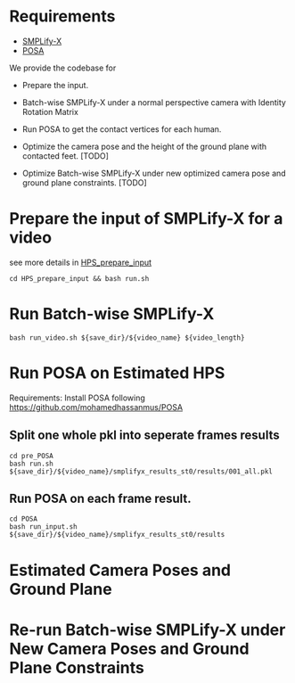 # Requirements
* [SMPLify-X](https://smpl-x.is.tue.mpg.de/)
* [POSA](https://github.com/mohamedhassanmus/POSA)


We provide the codebase for 

* Prepare the input. 

* Batch-wise SMPLify-X under a normal perspective camera with Identity Rotation Matrix

* Run POSA to get the contact vertices for each human.

* Optimize the camera pose and the height of the ground plane with contacted feet. [TODO]

* Optimize Batch-wise SMPLify-X under new optimized camera pose and ground plane constraints. [TODO]

# Prepare the input of SMPLify-X for a video

see more details in [HPS_prepare_input](thirdparty/HPS_initialization/HPS_prepare_input/README.md)

```
cd HPS_prepare_input && bash run.sh
```

# Run Batch-wise SMPLify-X

```
bash run_video.sh ${save_dir}/${video_name} ${video_length}
```

# Run POSA on Estimated HPS 

Requirements: Install POSA following https://github.com/mohamedhassanmus/POSA

## Split one whole pkl into seperate frames results
```
cd pre_POSA
bash run.sh ${save_dir}/${video_name}/smplifyx_results_st0/results/001_all.pkl
```

## Run POSA on each frame result.

```
cd POSA
bash run_input.sh ${save_dir}/${video_name}/smplifyx_results_st0/results
```

# Estimated Camera Poses and Ground Plane 


# Re-run Batch-wise SMPLify-X under New Camera Poses and Ground Plane Constraints
